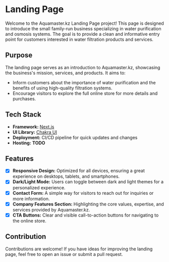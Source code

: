 # Landing Page

Welcome to the Aquamaster.kz Landing Page project! This page is designed to introduce the small family-run business specializing in water purification and osmosis systems. The goal is to provide a clean and informative entry point for customers interested in water filtration products and services.

## Purpose

The landing page serves as an introduction to Aquamaster.kz, showcasing the business's mission, services, and products. It aims to:

- Inform customers about the importance of water purification and the benefits of using high-quality filtration systems.
- Encourage visitors to explore the full online store for more details and purchases.

## Tech Stack

- **Framework:** [Next.js](https://nextjs.org/)
- **UI Library:** [Chakra UI](https://chakra-ui.com/)
- **Deployment:** CI/CD pipeline for quick updates and changes
- **Hosting:** **TODO** 

## Features

- [x] **Responsive Design:** Optimized for all devices, ensuring a great experience on desktops, tablets, and smartphones.
- [x] **Dark/Light Mode:** Users can toggle between dark and light themes for a personalized experience.
- [x] **Contact Form:** A simple way for visitors to reach out for inquiries or more information.
- [x] **Company Features Section:** Highlighting the core values, expertise, and services provided by Aquamaster.kz.
- [x] **CTA Buttons:** Clear and visible call-to-action buttons for navigating to the online store.

## Contribution

Contributions are welcome! If you have ideas for improving the landing page, feel free to open an issue or submit a pull request.
